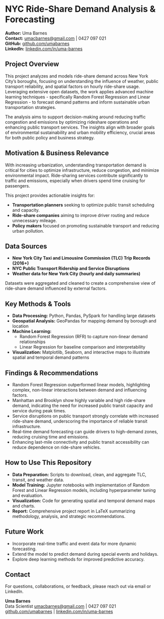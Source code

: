 # NYC Ride-Share Demand Analysis & Forecasting

**Author:** Uma Barnes  
**Contact:** [umacbarnes@gmail.com](mailto:umacbarnes@gmail.com) | 0427 097 021  
**GitHub:** [github.com/umabarnes](https://github.com/umabarnes)  
**LinkedIn:** [linkedin.com/in/uma-barnes](https://linkedin.com/in/uma-barnes)  


## Project Overview

This project analyzes and models ride-share demand across New York City’s boroughs, focusing on understanding the influence of weather, public transport reliability, and spatial factors on hourly ride-share usage. Leveraging extensive open datasets, the work applies advanced machine learning techniques - specifically Random Forest Regression and Linear Regression - to forecast demand patterns and inform sustainable urban transportation strategies.

The analysis aims to support decision-making around reducing traffic congestion and emissions by optimizing rideshare operations and enhancing public transport services. The insights align with broader goals of environmental sustainability and urban mobility efficiency, crucial areas for both public policy and business strategy.

## Motivation & Business Relevance

With increasing urbanization, understanding transportation demand is critical for cities to optimize infrastructure, reduce congestion, and minimize environmental impact. Ride-sharing services contribute significantly to traffic and emissions, especially when drivers spend time cruising for passengers.

This project provides actionable insights for:

- **Transportation planners** seeking to optimize public transit scheduling and capacity.  
- **Ride-share companies** aiming to improve driver routing and reduce unnecessary mileage.  
- **Policy makers** focused on promoting sustainable transport and reducing urban pollution.  

## Data Sources

- **New York City Taxi and Limousine Commission (TLC) Trip Records (2016+)**  
- **NYC Public Transport Ridership and Service Disruptions**  
- **Weather data for New York City (hourly and daily summaries)**  

Datasets were aggregated and cleaned to create a comprehensive view of ride-share demand influenced by external factors.


## Key Methods & Tools

- **Data Processing:** Python, Pandas, PySpark for handling large datasets  
- **Geospatial Analysis:** GeoPandas for mapping demand by borough and location  
- **Machine Learning:**  
  - Random Forest Regression (RFR) to capture non-linear demand relationships  
  - Linear Regression for baseline comparison and interpretability  
- **Visualization:** Matplotlib, Seaborn, and interactive maps to illustrate spatial and temporal demand patterns  


## Findings & Recommendations

- Random Forest Regression outperformed linear models, highlighting complex, non-linear interactions between demand and influencing factors.  
- Manhattan and Brooklyn show highly variable and high ride-share demand, indicating the need for increased public transit capacity and service during peak times.  
- Service disruptions on public transport strongly correlate with increased ride-share demand, underscoring the importance of reliable transit infrastructure.  
- Real-time demand forecasting can guide drivers to high-demand zones, reducing cruising time and emissions.  
- Enhancing last-mile connectivity and public transit accessibility can reduce dependence on ride-share vehicles.  


## How to Use This Repository

- **Data Preparation:** Scripts to download, clean, and aggregate TLC, transit, and weather data.  
- **Model Training:** Jupyter notebooks with implementation of Random Forest and Linear Regression models, including hyperparameter tuning and evaluation.  
- **Visualization:** Code for generating spatial and temporal demand maps and charts.  
- **Report:** Comprehensive project report in LaTeX summarizing methodology, analysis, and strategic recommendations.  


## Future Work

- Incorporate real-time traffic and event data for more dynamic forecasting.  
- Extend the model to predict demand during special events and holidays.  
- Explore deep learning methods for improved predictive accuracy.  


## Contact

For questions, collaborations, or feedback, please reach out via email or LinkedIn.


**Uma Barnes**  
Data Scientist
[umacbarnes@gmail.com](mailto:umacbarnes@gmail.com) | 0427 097 021  
[github.com/umabarnes](https://github.com/umabarnes) | [linkedin.com/in/uma-barnes](https://linkedin.com/in/uma-barnes)
